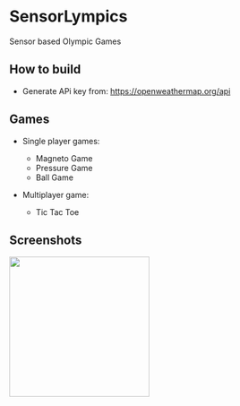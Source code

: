 # SensorLympics

Sensor based Olympic Games

## How to build
  - Generate APi key from: https://openweathermap.org/api

## Games
  - Single player games:
    - Magneto Game
    - Pressure Game
    - Ball Game

  - Multiplayer game:
    - Tic Tac Toe



## Screenshots
<img src = "https://user-images.githubusercontent.com/71440030/157201570-fb048b7d-d8a9-46b1-9ffd-82ecbf641db1.JPG" width="250">

